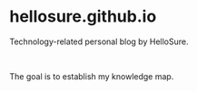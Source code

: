 hellosure.github.io
======================

Technology-related personal blog by HelloSure.

</br>

The goal is to establish my knowledge map.
